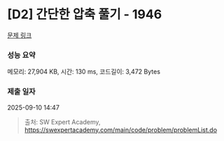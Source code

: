 # [D2] 간단한 압축 풀기 - 1946 

[문제 링크](https://swexpertacademy.com/main/code/problem/problemDetail.do?contestProbId=AV5PmkDKAOMDFAUq) 

### 성능 요약

메모리: 27,904 KB, 시간: 130 ms, 코드길이: 3,472 Bytes

### 제출 일자

2025-09-10 14:47



> 출처: SW Expert Academy, https://swexpertacademy.com/main/code/problem/problemList.do